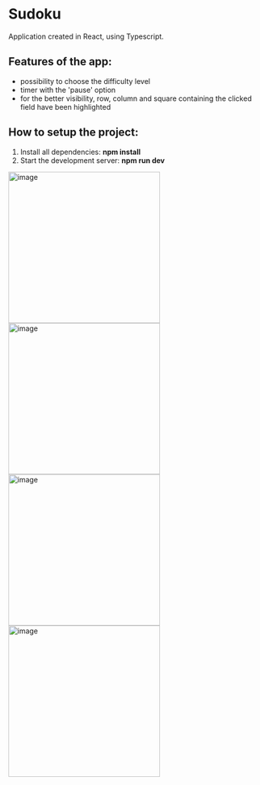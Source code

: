 
# Sudoku

Application created in React, using Typescript.

## Features of the app:
- possibility to choose the difficulty level 
- timer with the 'pause' option
- for the better visibility, row, column and square containing the clicked field have been highlighted

## How to setup the project:

1. Install all dependencies: **npm install**
2. Start the development server: **npm run dev**


<img width="300" alt="image" src="https://user-images.githubusercontent.com/92581964/206898780-1447f479-e5b7-43a1-ad32-1b203f097b3f.png">
<img width="300" alt="image" src="https://user-images.githubusercontent.com/92581964/206898892-fcb55c4c-f1c5-453d-b773-ae810eddbf85.png">
<img width="300" alt="image" src="https://user-images.githubusercontent.com/92581964/206898915-c052694f-3b31-4e22-86f0-41e20a72c147.png">
<img width="300" alt="image" src="https://user-images.githubusercontent.com/92581964/206898949-e26a337e-6414-4452-84ae-fff8b0c24dcb.png">




